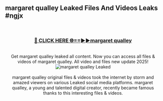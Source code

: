 ## margaret qualley Leaked Files And Videos Leaks #ngjx
<br>
<div align="center">
<h3><a href="https://watchclip.my.id/margaret qualley" rel="nofollow">🔴 CLICK HERE 🌐==►►margaret qualley</a></h3>
<br>
Get margaret qualley leaked all content. Now you can access all files & videos of margaret qualley. All video and files new update 2025!
<br>
<a href="https://watchclip.my.id/margaret qualley" rel="nofollow" data-target="animated-image.originalLink"><img src="https://i.ibb.co.com/WyWwxjT/player-gif2.gif" alt="margaret qualley Leaked" style="max-width: 100%; display: inline-block;" data-target="animated-image.originalImage"></a>
<br><br>
margaret qualley original files & videos took the internet by storm and amazed viewers on various Leaked social media platforms. margaret qualley, a young and talented digital creator, recently became famous thanks to this interesting files & videos.
</div>
<br>